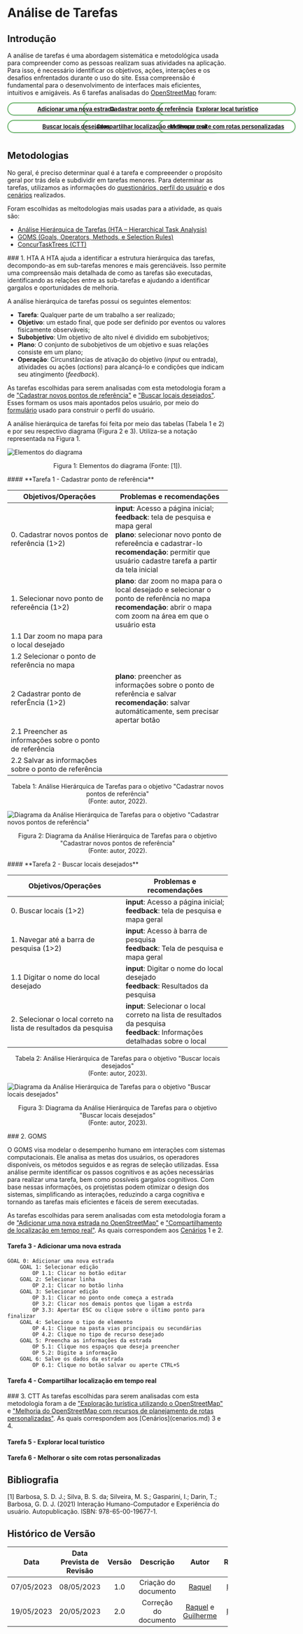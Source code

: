 # Análise de Tarefas

## Introdução

A análise de tarefas é uma abordagem sistemática e metodológica usada para compreender como as pessoas realizam suas atividades na aplicação. Para isso, é necessário identificar os objetivos, ações, interações e os desafios enfrentados durante o uso do site. Essa compreensão é fundamental para o desenvolvimento de interfaces mais eficientes, intuitivos e amigáveis. As 6 tarefas analisadas do [OpenStreetMap](https://www.openstreetmap.org/) foram: 

<style>
  .etiqueta-container {
    /* display: flex;
    flex-wrap: wrap; */
    justify-content: space-between;
    column-count: 3;

  }

  .etiqueta {
    background-color: white;
    border: 2px solid rgba(0, 128, 0, 0.6);
    border-radius: 20px;
    box-shadow: 1px 1px 3px rgba(0, 0, 139, 0.1);
    padding: 5px;
    width: 300px;
    margin-bottom: 10px;
    text-align: center;
    font-size: 13px;
    font-weight: bold;
    display: block;
  }

  .etiqueta a {
    color: blue;
    text-decoration: none;
  }
</style>

<div class="etiqueta-container">
    <a class="etiqueta" href="#T3">Adicionar uma nova estrada</a>
    <a class="etiqueta" href="#T2">Buscar locais desejados</a>
    <a class="etiqueta" href="#T1">Cadastrar ponto de referência</a>
    <a class="etiqueta" href="#T4">Compartilhar localização em tempo real</a>
    <a class="etiqueta" href="#T5">Explorar local turístico</a>
    <a class="etiqueta" href="#T6">Melhorar o site com rotas personalizadas</a>
</div>

## Metodologias 
No geral, é preciso determinar qual é a tarefa e compreeender o propósito geral por trás dela e subdividir em tarefas menores. Para determinar as tarefas, utilizamos as informações do [questionários, perfil do usuário](perfil_usuario.md) e dos [cenários](cenarios.md) realizados. 

Foram escolhidas as meltodologias mais usadas para a atividade, as quais são:

- <a href="#1">Análise	Hierárquica	de	Tarefas	(HTA	– Hierarchical Task Analysis)</a>
- <a href="#2">GOMS	(Goals,	Operators,	Methods, e	Selection	Rules)</a>
- <a href="#3">ConcurTaskTrees (CTT)</a>


<div id="1"></div>
### 1. HTA
A HTA ajuda a identificar a estrutura hierárquica das tarefas, decompondo-as em sub-tarefas menores e mais gerenciáveis. Isso permite uma compreensão mais detalhada de como as tarefas são executadas, identificando as relações entre as sub-tarefas e ajudando a identificar gargalos e oportunidades de melhoria.

A análise hierárquica de tarefas possui os seguintes elementos:

- **Tarefa**: Qualquer parte de um trabalho a ser realizado;
- **Objetivo**: um estado final, que pode ser definido por eventos ou valores fisicamente observáveis;
- **Subobjetivo**: Um objetivo de alto nível é dividido em subobjetivos;
- **Plano**: O conjunto de subobjetivos de um objetivo e suas relações consiste em um plano;
- **Operação**: Circunstâncias de ativação do objetivo (_input_ ou entrada), atividades ou ações (_actions_) para alcançá-lo e condições que indicam seu atingimento (_feedback_).

As tarefas escolhidas para serem analisadas com esta metodologia foram a de <a href="#T1">"Cadastrar novos pontos de referência"</a> e <a href="#T2">"Buscar locais desejados"</a>. Esses formam os usos mais apontados pelos usuário, por meio do [formulário](perfil_usuario.md) usado para construir o perfil do usuário.

A análise hierárquica de tarefas foi feita por meio das tabelas (Tabela 1 e 2) e por seu respectivo diagrama (Figura 2 e 3). Utiliza-se a notação representada na Figura 1.

![Elementos do diagrama](./../assets/analise_requisitos/hta-1.png)

<div style="text-align: center">
<p> Figura 1: Elementos do diagrama (Fonte: [1]).</p>
</div>

<div id="T1"></div>
#### **Tarefa 1 - Cadastrar ponto de referência**

| Objetivos/Operações | Problemas e recomendações |
| - | - |
| 0. Cadastrar novos pontos de referência (1>2)| **input**:  Acesso a página inicial;<br/> **feedback**: tela de pesquisa e mapa geral  <br/> **plano**: selecionar novo ponto de refereência e cadastrar-lo <br/> **recomendação**: permitir que usuário cadastre tarefa a partir da tela inicial |
| 1.  Selecionar novo ponto de refereência (1>2) | **plano**: dar zoom no mapa para o local desejado e selecionar o ponto de referência no mapa<br/> **recomendação**: abrir o mapa com zoom na área em que o usuário esta|
| 1.1  Dar zoom no mapa para o local desejado |   | |
| 1.2  Selecionar o ponto de referência no mapa |  | |
| 2  Cadastrar ponto de referÊncia (1>2)| **plano**: preencher as informações sobre o ponto de referência e salvar <br/> **recomendação**: salvar automáticamente, sem precisar apertar botão| |
| 2.1 Preencher as informações sobre o ponto de referência |  | |
| 2.2 Salvar as informações sobre o ponto de referência |  | |
<div style="text-align: center">
<p> Tabela 1: Análise Hierárquica de Tarefas para o objetivo "Cadastrar novos pontos de referência" <br/>(Fonte: autor, 2022).</p>
</div>

![Diagrama da Análise Hierárquica de Tarefas para o objetivo "Cadastrar novos pontos de referência"](./../assets/analise_requisitos/diagrama.png)

<div style="text-align: center">
<p> Figura 2: Diagrama da Análise Hierárquica de Tarefas para o objetivo "Cadastrar novos pontos de referência" <br/> (Fonte: autor, 2022).</p>
</div>

<div id="T2"></div>
#### **Tarefa 2 - Buscar locais desejados**

| Objetivos/Operações | Problemas e recomendações |
| - | - |
| 0. Buscar locais (1>2)| **input**:  Acesso a página inicial;<br/> **feedback**: tela de pesquisa e mapa geral  <br/>  |
| 1.   Navegar até a barra de pesquisa (1>2) | **input**:  Acesso à barra de pesquisa <br> **feedback**:  Tela de pesquisa e mapa geral|
| 1.1  Digitar o nome do local desejado | **input**: Digitar o nome do local desejado <br/> **feedback**: Resultados da pesquisa| |
| 2. Selecionar o local correto na lista de resultados da pesquisa | **input**: Selecionar o local correto na lista de resultados da pesquisa <br> **feedback**: Informações detalhadas sobre o local | |
<div style="text-align: center">
<p> Tabela 2: Análise Hierárquica de Tarefas para o objetivo "Buscar locais desejados" <br/>(Fonte: autor, 2023).</p>
</div>

![Diagrama da Análise Hierárquica de Tarefas para o objetivo "Buscar locais desejados"](./../assets/analise_requisitos/diagrama2.png)

<div style="text-align: center">
<p> Figura 3: Diagrama da Análise Hierárquica de Tarefas para o objetivo "Buscar locais desejados" <br/> (Fonte: autor, 2023).</p>
</div>

<div id="2"></div>
### 2. GOMS

O GOMS visa modelar o desempenho humano em interações com sistemas computacionais. Ele analisa as metas dos usuários, os operadores disponíveis, os métodos seguidos e as regras de seleção utilizadas. Essa análise permite identificar os passos cognitivos e as ações necessárias para realizar uma tarefa, bem como possíveis gargalos cognitivos. Com base nessas informações, os projetistas podem otimizar o design dos sistemas, simplificando as interações, reduzindo a carga cognitiva e tornando as tarefas mais eficientes e fáceis de serem executadas.

As tarefas escolhidas para serem analisadas com esta metodologia foram a de <a href="#T3">"Adicionar uma nova estrada no OpenStreetMap"</a> e <a href="#T4">"Compartilhamento de localização em tempo real"</a>. As quais correspondem aos [Cenários](cenarios.md) 1 e 2.

<div id="T3"></div>

#### Tarefa 3 - Adicionar uma nova estrada
```
GOAL 0: Adicionar uma nova estrada
    GOAL 1: Selecionar edição 
        OP 1.1: Clicar no botão editar
    GOAL 2: Selecionar linha 
        OP 2.1: Clicar no botão linha
    GOAL 3: Selecionar edição 
        OP 3.1: Clicar no ponto onde começa a estrada
        OP 3.2: Clicar nos demais pontos que ligam a estrda
        OP 3.3: Apertar ESC ou clique sobre o último ponto para finalizar
    GOAL 4: Selecione o tipo de elemento
        OP 4.1: Clique na pasta vias principais ou secundárias
        OP 4.2: Clique no tipo de recurso desejado
    GOAL 5: Preencha as informações da estrada
        OP 5.1: Clique nos espaços que deseja preencher
        OP 5.2: Digite a informação
    GOAL 6: Salve os dados da estrada
        OP 6.1: Clique no botão salvar ou aperte CTRL+S
``` 
<div id="T4"></div>

#### Tarefa 4 - Compartilhar localização em tempo real


<div id="3"></div>
### 3. CTT
<!-- Adicionar explicação sobre a metodologia -->
As tarefas escolhidas para serem analisadas com esta metodologia foram a de <a href="#T5">"Exploração turística utilizando o OpenStreetMap"</a> e <a href="#T6">"Melhoria do OpenStreetMap com recursos de planejamento de rotas personalizadas"</a>. As quais correspondem aos [Cenários](cenarios.md) 3 e 4.

#### Tarefa 5 - Explorar local turístico
#### Tarefa 6 - Melhorar o site com rotas personalizadas

## Bibliografia

[1] Barbosa, S. D. J.; Silva, B. S. da; Silveira, M. S.; Gasparini, I.; Darin, T.; Barbosa, G. D. J. (2021) Interação Humano-Computador e Experiência do usuário. Autopublicação. ISBN: 978-65-00-19677-1.

## Histórico de Versão
|    Data    | Data Prevista de Revisão | Versão |      Descrição       |                                                                Autor                                                                 |               Revisor               |
| :--------: | :----------------------: | :----: | :------------------: | :----------------------------------------------------------------------------------------------------------------------------------: | :---------------------------------: |
| 07/05/2023 |        08/05/2023        |  1.0   | Criação do documento | [Raquel](https://github.com/raqueleucaria) | [Daniel](https://github.com/daniel-de-sousa)|
| 19/05/2023 |        20/05/2023        |  2.0   | Correção do documento | [Raquel](https://github.com/raqueleucaria) e [Guilherme](https://github.com/guilhermekishimoto) | [Daniel](https://github.com/daniel-de-sousa)|